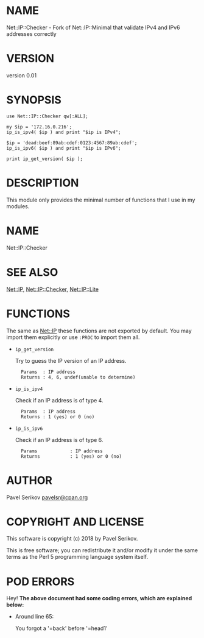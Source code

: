# NAME

Net::IP::Checker - Fork of Net::IP::Minimal that validate IPv4 and IPv6 addresses correctly

# VERSION

version 0.01

# SYNOPSIS

    use Net::IP::Checker qw[:ALL];
    
    my $ip = '172.16.0.216';
    ip_is_ipv4( $ip ) and print "$ip is IPv4";

    $ip = 'dead:beef:89ab:cdef:0123:4567:89ab:cdef';
    ip_is_ipv6( $ip ) and print "$ip is IPv6";

    print ip_get_version( $ip );

# DESCRIPTION

This module only provides the minimal number of functions that I use in my modules.

# NAME

Net::IP::Checker

# SEE ALSO

[Net::IP](https://metacpan.org/pod/Net::IP), [Net::IP::Checker](https://metacpan.org/pod/Net::IP::Checker), [Net::IP::Lite](https://metacpan.org/pod/Net::IP::Lite)

# FUNCTIONS

The same as [Net::IP](https://metacpan.org/pod/Net::IP) these functions are not exported by default. You may import them explicitly
or use `:PROC` to import them all.

- `ip_get_version`

    Try to guess the IP version of an IP address.

        Params  : IP address
        Returns : 4, 6, undef(unable to determine)

- `ip_is_ipv4`

    Check if an IP address is of type 4.

        Params  : IP address
        Returns : 1 (yes) or 0 (no)

- `ip_is_ipv6`

    Check if an IP address is of type 6.

        Params            : IP address
        Returns           : 1 (yes) or 0 (no)

# AUTHOR

Pavel Serikov <pavelsr@cpan.org>

# COPYRIGHT AND LICENSE

This software is copyright (c) 2018 by Pavel Serikov.

This is free software; you can redistribute it and/or modify it under
the same terms as the Perl 5 programming language system itself.

# POD ERRORS

Hey! **The above document had some coding errors, which are explained below:**

- Around line 65:

    You forgot a '=back' before '=head1'
